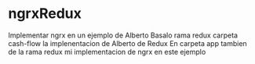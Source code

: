 # ngrxRedux
Implementar ngrx en un ejemplo de Alberto Basalo 
rama redux carpeta cash-flow la implenentacion de Alberto de Redux 
En carpeta app tambien de la rama redux mi implementacion de ngrx en este ejemplo

